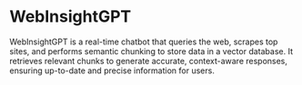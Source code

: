 # WebInsightGPT
 WebInsightGPT is a real-time chatbot that queries the web, scrapes top sites, and performs semantic chunking to store data in a vector database. It retrieves relevant chunks to generate accurate, context-aware responses, ensuring up-to-date and precise information for users.
